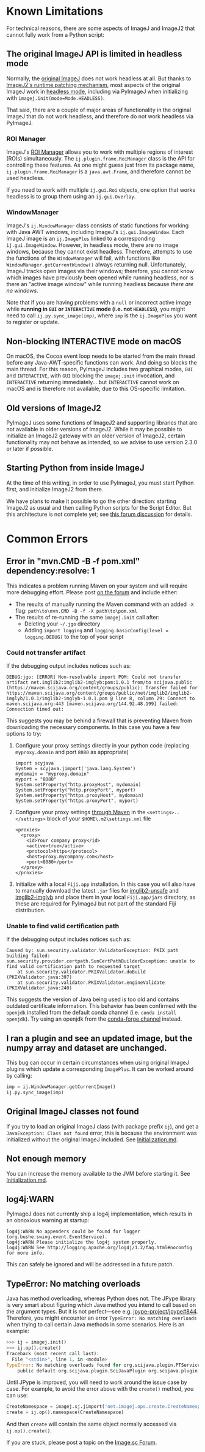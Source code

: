 # Known Limitations

For technical reasons, there are some aspects of ImageJ and ImageJ2 that cannot fully work from a Python script:

## The original ImageJ API is limited in headless mode

Normally, the [original ImageJ](https://imagej.net/software/imagej) does not work headless at all. But thanks to [ImageJ2's runtime patching mechanism](https://imagej.net/libs/imagej-legacy), most aspects of the original ImageJ work in [headless mode](https://imagej.net/learn/headless), including via PyImageJ when initializing with `imagej.init(mode=Mode.HEADLESS)`.

That said, there are a couple of major areas of functionality in the original ImageJ that do not work headless, and therefore do not work headless via PyImageJ.

### ROI Manager

ImageJ's [ROI Manager](https://imagej.nih.gov/ij/docs/guide/146-30.html#fig:The-ROI-Manager) allows you to work with multiple regions of interest (ROIs) simultaneously. The `ij.plugin.frame.RoiManager` class is the API for controlling these features. As one might guess just from its package name, `ij.plugin.frame.RoiManager` is a `java.awt.Frame`, and therefore cannot be used headless.

If you need to work with multiple `ij.gui.Roi` objects, one option that works headless is to group them using an `ij.gui.Overlay`.

### WindowManager

ImageJ's `ij.WindowManager` class consists of static functions for working with Java AWT windows, including ImageJ's `ij.gui.ImageWindow`. Each ImageJ image is an `ij.ImagePlus` linked to a corresponding `ij.gui.ImageWindow`. However, in headless mode, there are no image windows, because they cannot exist headless. Therefore, attempts to use the functions of the `WindowManager` will fail, with functions like `WindowManager.getCurrentWindow()` always returning null. Unfortunately, ImageJ tracks open images via their windows; therefore, you cannot know which images have previously been opened while running headless, nor is there an "active image window" while running headless because _there are no windows_.

Note that if you are having problems with a `null` or incorrect active image while **running in `GUI` or `INTERACTIVE` mode (i.e. not `HEADLESS`)**, you might need to call `ij.py.sync_image(imp)`, where `imp` is the `ij.ImagePlus` you want to register or update.

## Non-blocking INTERACTIVE mode on macOS

On macOS, the Cocoa event loop needs to be started from the main thread before any Java-AWT-specific functions can work. And doing so blocks the main thread. For this reason, PyImageJ includes two graphical modes, `GUI` and `INTERACTIVE`, with `GUI` blocking the `imagej.init` invocation, and `INTERACTIVE` returning immediately... but `INTERACTIVE` cannot work on macOS and is therefore not available, due to this OS-specific limitation.

## Old versions of ImageJ2

PyImageJ uses some functions of ImageJ2 and supporting libraries that are not available in older versions of ImageJ2. While it may be possible to initialize an ImageJ2 gateway with an older version of ImageJ2, certain functionality may not behave as intended, so we advise to use version 2.3.0 or later if possible.

## Starting Python from inside ImageJ

At the time of this writing, in order to use PyImageJ, you must start Python first, and initialize ImageJ2 from there.

We have plans to make it possible to go the other direction: starting ImageJ2 as usual and then calling Python scripts for the Script Editor. But this architecture is not complete yet; see [this forum discussion](https://forum.image.sc/t/fiji-conda/59618/11) for details.

# Common Errors

## Error in "mvn.CMD -B -f pom.xml" dependency:resolve: 1

This indicates a problem running Maven on your system and will require more
debugging effort. Please post [on the
forum](https://forum.image.sc/tag/pyimagej) and include either:

* The results of manually running the Maven command with an added `-X` flag: `path\to\mvn.CMD -B -f -X path\to\pom.xml`
* The results of re-running the same `imagej.init` call after:
   * Deleting your `~/.jgo` directory
   * Adding `import logging` and `logging.basicConfig(level = logging.DEBUG)` to the top of your script

### Could not transfer artifact

If the debugging output includes notices such as:
```
DEBUG:jgo: [ERROR] Non-resolvable import POM: Could not transfer artifact net.imglib2:imglib2-imglyb:pom:1.0.1 from/to scijava.public (https://maven.scijava.org/content/groups/public): Transfer failed for https://maven.scijava.org/content/groups/public/net/imglib2/imglib2-imglyb/1.0.1/imglib2-imglyb-1.0.1.pom @ line 8, column 29: Connect to maven.scijava.org:443 [maven.scijava.org/144.92.48.199] failed: Connection timed out:
```
This suggests you may be behind a firewall that is preventing Maven from downloading the necessary components. In this case you have a few options to try:
1. Configure your proxy settings directly in your python code (replacing `myproxy.domain` and port `8080` as appropriate)
   ```
   import scyjava
   System = scyjava.jimport('java.lang.System')
   mydomain = "myproxy.domain"
   myport = "8080"
   System.setProperty("http.proxyHost", mydomain)
   System.setProperty("http.proxyPort", myport)
   System.setProperty("https.proxyHost", mydomain)
   System.setProperty("https.proxyPort", myport)
   ```
2. Configure your proxy settings [through Maven](https://www.baeldung.com/maven-behind-proxy) in the `<settings>..</settings>` block of your `$HOME\.m2\settings.xml` file
   ```
   <proxies>
     <proxy>
       <id>Your company proxy</id>
       <active>true</active>
       <protocol>https</protocol>
       <host>proxy.mycompany.com</host>
       <port>8080</port>
     </proxy>
   </proxies>
   ```
3. Initialize with a local `Fiji.app` installation. In this case you will also have to manually download the latest `.jar` files for [imglib2-unsafe](https://maven.scijava.org/#nexus-search;quick~imglib2-unsafe) and [imglib2-imglyb](https://maven.scijava.org/#nexus-search;quick~imglib2-imglyb) and place them in your local `Fiji.app/jars` directory, as these are required for PyImageJ but not part of the standard Fiji distribution.

### Unable to find valid certification path

If the debugging output includes notices such as:
```
Caused by: sun.security.validator.ValidatorException: PKIX path building failed: sun.security.provider.certpath.SunCertPathBuilderException: unable to find valid certification path to requested target
    at sun.security.validator.PKIXValidator.doBuild (PKIXValidator.java:397)
    at sun.security.validator.PKIXValidator.engineValidate (PKIXValidator.java:240)
```
This suggests the version of Java being used is too old and contains outdated certificate information. This behavior has been confirmed with the `openjdk` installed from the default conda channel (i.e. `conda install openjdk`). Try using an openjdk from the [conda-forge channel](https://anaconda.org/conda-forge/openjdk) instead.

## I ran a plugin and see an updated image, but the numpy array and dataset are unchanged.

This bug can occur in certain circumstances when using original ImageJ plugins
which update a corresponding `ImagePlus`. It can be worked around by calling:

```python
imp = ij.WindowManager.getCurrentImage()
ij.py.sync_image(imp)
```

## Original ImageJ classes not found

If you try to load an original ImageJ class (with package prefix `ij`),
and get a `JavaException: Class not found` error, this is because
the environment was initialized without the original ImageJ included.
See [Initialization.md](Initialization.md).

## Not enough memory

You can increase the memory available to the JVM before starting it.
See [Initialization.md](Initialization.md).

## log4j:WARN 

PyImageJ does not currently ship a log4j implementation, which results in an
obnoxious warning at startup:

```
log4j:WARN No appenders could be found for logger (org.bushe.swing.event.EventService).
log4j:WARN Please initialize the log4j system properly.
log4j:WARN See http://logging.apache.org/log4j/1.2/faq.html#noconfig for more info.
```

This can safely be ignored and will be addressed in a future patch.

## TypeError: No matching overloads

Java has method overloading, whereas Python does not. The JPype library is very
smart about figuring which Java method you intend to call based on the argument
types. But it is not perfect&mdash;see e.g.
[jpype-project/jpype#844](https://github.com/jpype-project/jpype/issues/844).
Therefore, you might encounter an error `TypeError: No matching overloads` when
trying to call certain Java methods in some scenarios. Here is an example:

```python
>>> ij = imagej.init()
>>> ij.op().create()
Traceback (most recent call last):
  File "<stdin>", line 1, in <module>
TypeError: No matching overloads found for org.scijava.plugin.PTService.create(), options are:
	public default org.scijava.plugin.SciJavaPlugin org.scijava.plugin.PTService.create(java.lang.Class)
```

Until JPype is improved, you will need to work around the issue case by case.
For example, to avoid the error above with the `create()` method, you can use:

```python
CreateNamespace = imagej.sj.jimport('net.imagej.ops.create.CreateNamespace')
create = ij.op().namespace(CreateNamespace)
```

And then `create` will contain the same object normally accessed via
`ij.op().create()`.

If you are stuck, please post a topic on the [Image.sc Forum](https://forum.image.sc/).
